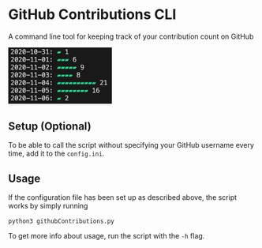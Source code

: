 # GitHub Contributions CLI
A command line tool for keeping track of your contribution count on GitHub

<p align="left">
  <img src="assets/sample-output.png" width="210px" alt="Sample output"/>
</p>

## Setup (Optional)
To be able to call the script without specifying your GitHub username every time, add it to the `config.ini`.

## Usage
If the configuration file has been set up as described above, the script works by simply running
```
python3 githubContributions.py
```
To get more info about usage, run the script with the `-h` flag.
